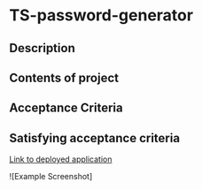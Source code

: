 # TS-password-generator

## Description

## Contents of project

## Acceptance Criteria

## Satisfying acceptance criteria

[Link to deployed application](https://justpeachy8688.github.io/TS-password-generator)

![Example Screenshot]